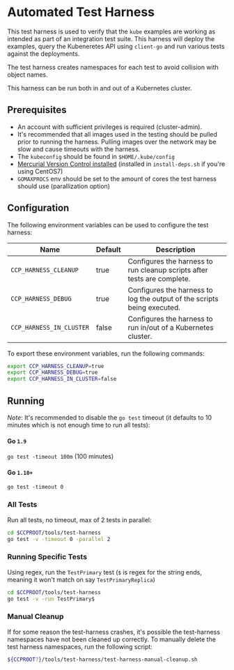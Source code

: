 # Automated Test Harness

This test harness is used to verify that the `kube` examples are working as intended as
part of an integration test suite.  This harness will deploy the examples, query the Kubeneretes
API using `client-go` and run various tests against the deployments.

The test harness creates namespaces for each test to avoid collision with object names.

This harness can be run both in and out of a Kubernetes cluster.

## Prerequisites

* An account with sufficient privileges is required (cluster-admin).
* It's recommended that all images used in the testing should be pulled prior to running
  the harness.  Pulling images over the network may be slow and cause timeouts with the
  harness.
* The `kubeconfig` should be found in `$HOME/.kube/config`
* [Mercurial Version Control installed](https://www.mercurial-scm.org/wiki/Download) (installed in `install-deps.sh` if
  you're using CentOS7)
* `GOMAXPROCS` env should be set to the amount of cores the test harness should use (parallization
  option)

## Configuration

The following environment variables can be used to configure the test harness:

| Name                     | Default | Description                                                             |
|--------------------------|---------|-------------------------------------------------------------------------|
| `CCP_HARNESS_CLEANUP`    | true    | Configures the harness to run cleanup scripts after tests are complete. |
| `CCP_HARNESS_DEBUG`      | true    | Configures the harness to log the output of the scripts being executed. |
| `CCP_HARNESS_IN_CLUSTER` | false   | Configures the harness to run in/out of a Kubernetes cluster.           |


To export these environment variables, run the following commands:

```bash
export CCP_HARNESS_CLEANUP=true
export CCP_HARNESS_DEBUG=true
export CCP_HARNESS_IN_CLUSTER=false
```

## Running

*Note*: It's recommended to disable the `go test` timeout (it defaults to 10 minutes which
is not enough time to run all tests):

#### Go `1.9`

`go test -timeout 100m` (100 minutes)

#### Go `1.10+`

`go test -timeout 0`

### All Tests

Run all tests, no timeout, max of 2 tests in parallel:

```bash
cd $CCPROOT/tools/test-harness
go test -v -timeout 0 -parallel 2
```

### Running Specific Tests

Using regex, run the `TestPrimary` test (`$` is regex for the string ends,
meaning it won't match on say `TestPrimaryReplica`)

```bash
cd $CCPROOT/tools/test-harness
go test -v -run TestPrimary$
```

### Manual Cleanup

If for some reason the test-harness crashes, it's possible the test-harness namespaces
have not been cleaned up correctly.  To manually delete the test harness namespaces,
run the following script:

```bash
${CCPROOT?}/tools/test-harness/test-harness-manual-cleanup.sh
```
